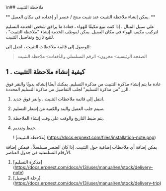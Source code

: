 \n## ملاحظة التثبيت

** يمكن إنشاء ملاحظة التثبيت عند تثبيت منتج / عنصر أو إعداده في مكان العميل. **

على سبيل المثال ، إذا كنت تبيع مكيفًا للهواء ، فعادة ما يرافق شخص الخدمة التسليم لتركيب مكيف الهواء في مكان العميل. يمكن لموظف الخدمة إنشاء "ملاحظة التثبيت" ، لتتبع تاريخ وتفاصيل التثبيت.

للوصول إلى قائمة ملاحظات التثبيت ، انتقل إلى:

> الصفحة الرئيسية> مخزون> الرقم التسلسلي والدُفعات> ملاحظة التثبيت

## 1 \. كيفية إنشاء ملاحظة التثبيت

عادة ما يتم إنشاء مذكرة التثبيت من مذكرة التسليم. يمكنك أيضًا إنشائه يدويًا والنقر فوق الزر "من مذكرة التسليم" لجلب التفاصيل من مذكرة التسليم المحددة.

1. انتقل إلى قائمة ملاحظات التثبيت ، وانقر فوق جديد.
2. سيتم جلب العميل والبند والكمية من إشعار التسليم.
3. يتم ضبط التاريخ والوقت على وقت إنشاء الملاحظة.
4. حفظ وتقديم.
    
    ! [ملاحظة التثبيت] (https://docs.erpnext.com/files/installation-note.png)
    

يمكن إضافة أي ملاحظات إضافية حول التثبيت. إذا كان العنصر مسلسلاً ، فيمكن إضافة الأرقام التسلسلية في جدول العناصر.

1. [مذكرة التسليم] (https://docs.erpnext.com/docs/v13/user/manual/en/stock/delivery-note)
2. [رحلة التوصيل] (https://docs.erpnext.com/docs/v13/user/manual/en/stock/delivery-trip)